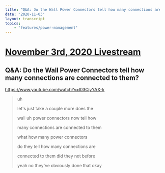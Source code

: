 ```yaml
---
title: "Q&A: Do the Wall Power Connectors tell how many connections are connected to them?"
date: "2020-11-03"
layout: transcript
topics:
    - "features/power-management"
---
```

# [November 3rd, 2020 Livestream](../2020-11-03.md)
## Q&A: Do the Wall Power Connectors tell how many connections are connected to them?
https://www.youtube.com/watch?v=l03CiyYAX-k
> uh
> 
> let's just take a couple more does the
> 
> wall uh power connectors now tell how
> 
> many connections are connected to them
> 
> what how many power connectors
> 
> do they tell how many connections are
> 
> connected to them did they not before
> 
> yeah no they've obviously done that okay
> 
